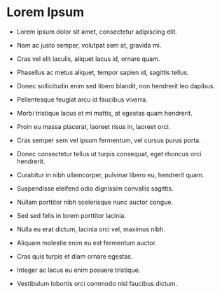 # Lorem Ipsum
- Lorem ipsum dolor sit amet, consectetur adipiscing elit.
- Nam ac justo semper, volutpat sem at, gravida mi.
- Cras vel elit iaculis, aliquet lacus id, ornare quam.
- Phasellus ac metus aliquet, tempor sapien id, sagittis tellus.
- Donec sollicitudin enim sed libero blandit, non hendrerit leo dapibus.

- Pellentesque feugiat arcu id faucibus viverra.
- Morbi tristique lacus et mi mattis, at egestas quam hendrerit.

- Proin eu massa placerat, laoreet risus in, laoreet orci.
- Cras semper sem vel ipsum fermentum, vel cursus purus porta.
- Donec consectetur tellus ut turpis consequat, eget rhoncus orci hendrerit.
- Curabitur in nibh ullamcorper, pulvinar libero eu, hendrerit quam.
- Suspendisse eleifend odio dignissim convallis sagittis.
- Nullam porttitor nibh scelerisque nunc auctor congue.

- Sed sed felis in lorem porttitor lacinia.
- Nulla eu erat dictum, lacinia orci vel, maximus nibh.
- Aliquam molestie enim eu est fermentum auctor.
- Cras quis turpis et diam ornare egestas.

- Integer ac lacus eu enim posuere tristique.
- Vestibulum lobortis orci commodo nisl faucibus dictum.

